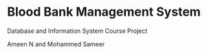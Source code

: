 # Blood Bank Management System

Database and Information System Course Project

Ameen N and Mohammed Sameer

